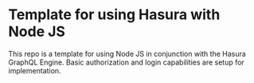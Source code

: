 # Template for using Hasura with Node JS

This repo is a template for using Node JS in conjunction with the Hasura GraphQL Engine.
Basic authorization and login capabilities are setup for implementation.